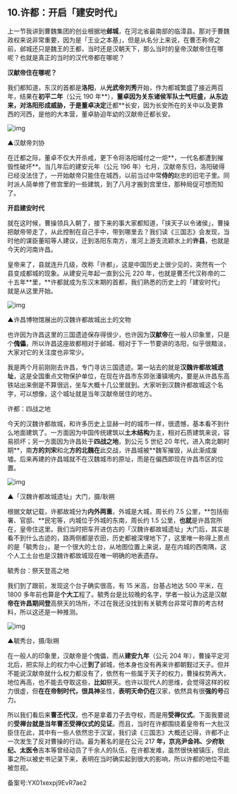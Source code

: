 ## 10.许都：开启「建安时代」 
上一节我讲到曹魏集团的创业根据地**邺城**，在河北省最南部的临漳县。那对于曹魏政权来说非常重要，因为是「王业之本基」，但是从名分上来说，在曹丕称帝之前，邺城还只是魏王的王都，当时还是汉朝天下，那么当时的皇帝汉献帝住在哪呢？也就是真正的当时的汉代帝都在哪呢？ 


**汉献帝住在哪呢？**


我们都知道，东汉的首都是**洛阳**，从**光武帝刘秀**开始，作为都城繁盛了接近两百年，结果在**初平二年**（公元 190 年**），**董卓因为关东诸侯军队士气旺盛，从东边来，对洛阳形成威胁，于是董卓决定**迁都**长安，因为长安所在的关中以及更靠西的河西，是他的大本营，董卓胁迫年幼的汉献帝迁都长安。


![img](https://pic3.zhimg.com/v2-972ef1c68d30b06b4293f16316852988.webp)

▲汉献帝刘协


在迁都之际，董卓不仅大开杀戒，更下令将洛阳城付之一炬**，一代名都遭到摧毁性破坏**。当几年后的建安元年（公元 196 年）七月，汉献帝东归，洛阳破得已经没法住了，一开始献帝只能住在城西，以前当过中常**侍的**赵忠的旧宅子里。同时派人简单修了修宫里的一些建筑，到了八月才搬到宫里住，那种局促可想而知了。


**开启建安时代**


就在这时候，曹操领兵入朝了，接下来的事大家都知道，「挟天子以令诸侯」，曹操把献帝带走了，从此控制在自己手中，带到哪里去？我们读《三国志》会发现，当时他的谋臣董昭等人建议，迁到洛阳东南方，淮河上游支流颖水上的**许县**，也就是今天的河南许昌。


皇帝来了，县就连升几级，改称「许都」，这是中国历史上很少见的，突然有一个县变成都城的现象。从建安元年起一直到公元 220 年，也就是曹丕代汉称帝的二十五年**里，**许都就成为东汉末期的首都，我们熟悉的历史上的「建安时代」就是从这里开始。


![img](https://pic3.zhimg.com/v2-d7c78e2e2a06f8fd6c66fc8ce8e88165.webp)

▲许昌博物馆展出的汉魏许都故城出土的文物 


也许因为许昌这里的三国遗迹保存得很少，也许因为**汉献帝**在一般人印象里，只是个**傀儡**，所以许昌这座故都相对于邺城、相对于下一节要讲的洛阳，似乎很黯淡，大家对它的关注度也非常少。


我是两个月前刚刚去许昌，专门寻访三国遗迹。第一站去的就是**汉魏许都故城遗址**，这是全国重点文物保护单位，在现在许昌市东郊张潘镇境内，要是从许昌东高铁站出来倒是不算很远，坐车大概十几公里就到。大家听到汉魏许都故城这个名字，可以想像，这个城址就是当年汉献帝居住的地方。


许都：四战之地


今天的汉魏许都故城，和许多历史上显赫一时的城市一样，很遗憾，基本看不到什么地面建筑了。一方面因为中国传统建筑以**土木结构**为主，相对石质建筑来说，容易损坏；另一方面因为许昌处于**四战之地**，到公元 5 世纪 20 年代，进入南北朝时期**，南**方的刘宋**和北**方的北魏在**此交战，许昌城被**魏军摧毁，从此渐成废墟。后来再建的许昌城就不在汉魏城市的原址，而是在偏西即现在许昌市区的位置。


![img](https://pic3.zhimg.com/v2-efce8e56f5b86d05138305c203a6bc92.webp)

▲「汉魏许都故城遗址」大门，摄/耿朔


根据文献记载，许都故城分为**内外两重**，外城是大城，周长约 7.5 公里，**包括衙署、官邸、**民宅等，内城位于外城的东南，周长约 1.5 公里，**也就**是许昌宫所在，皇帝住这里。我们当时把车开进仿古的「汉魏许都故城遗址」大门后，其实是看不到什么古迹的，路两侧都是农田，历史都被深埋地下了，这里唯一称得上景点的是「毓秀台」，是一个很大的土台，从地图位置上来说，是在内城的西南隅，这个人工土台也是汉魏许都故城现在唯一明确的地表遗存。


毓秀台：祭天登高之地


我们到了跟前，发现这个台子确实很高，有 15 米高，台基占地达 500 平米，在 1800 多年前也算是**个大工**程了。毓秀台是比较晚的名字，学者一般认为这是汉献**帝在许昌期间登**高祭天的场所，不过在我还没找到有关毓秀台非常可靠的考古材料，所以这还是一种推测。


![img](https://pic1.zhimg.com/v2-be04cecd1332f500934ad88b4e87e7ad.webp)

▲毓秀台，摄/耿朔


在一般人的印象里，汉献帝是个傀儡，而从**建安九年**（公元 204 年），曹操平定河北后，把实际上的权力中心迁**到了**邺城，他本身也没有再来许都朝觐过天子。但并不能说汉献帝就什么权力都没有了，依然有一些属于天子的权力，曹操权势再大，地位再高，也不能去夺取这些，**比如**祭天。也许以现代人的思维，会觉得这样的权力很虚，但**在在帝制时代，很具神**圣性，**表明天命仍在**汉家，依然具有很**强的号**召力。


所以我们看后来**曹丕代汉**，也不是拿着刀子去夺权，而是用**受禅仪式**。下面我要说的**受禅台就是当年曹丕受禅仪式的见证**。而且，当时在许都围绕着皇帝有一大批汉臣住在此，其中有一些人依然忠于汉室，我们读《三国志》大概还记得，许都不止一次发生了反对曹操的行动。最为著名的是在公元 217 **年，京兆尹金祎、少府耿纪、太医令**吉本等曾经动员了千余人的队伍，在许都发难，虽然很快被镇压，但此事之所以被史书记录下来，表明在当时确实起到很大的影响，所以许都的地位不能被忽视。


备案号:YX01xexpj9EvR7ae2

